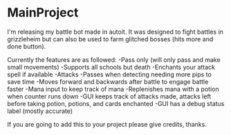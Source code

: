 # MainProject
I'm releasing my battle bot made in autoit. It was designed to fight battles in grizzleheim but can also be used to farm glitched bosses (hits more and done button).

Currently the features are as followed: -Pass only (will only pass and make small movements) -Supports all schools but death -Enchants your attack spell if available -Attacks -Passes when detecting needing more pips to save time -Moves forward and backwards after battle to engage battle faster -Mana input to keep track of mana -Replenishes mana with a potion when counter runs down -GUI keeps track of attacks made, attacks left before taking potion, potions, and cards enchanted -GUI has a debug status label (mostly accurate)

If you are going to add this to your project please give credits, thanks.

